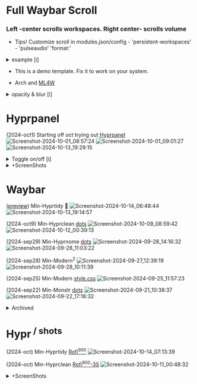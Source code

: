 # Full Waybar Scroll

### Left -center scrolls workspaces. Right center- scrolls volume
  
  - Tips! Customize scroll in modules.json/config - 'persistent-workspaces' - 'pulseaudio' 'format:'

<details><summary>example [i]</summary>
<p>
  
# High Function
### Faster access to workspaces & volume - [example.conf](https://github.com/j5onrf/dots/tree/main/waybar/example-full-waybar-scroll)

[gnome-extension-power]
![Screenshot-2024-09-14_07:49:163](https://github.com/user-attachments/assets/8b03d066-3c46-41dc-84d5-7b119fd36071)

</p>
</details>

  - This is a demo template. Fix it to work on your system.

  - Arch and [ML4W](https://github.com/mylinuxforwork/dotfiles)

 <details><summary>opacity & blur [i]</summary>
<p>
  To add blur I'm using 'blur wallpaper effect' for better performance. Everything with opacity <1 will have blur including waybar. If using ml4w, right click on wallpaper icon to select wallpaper effect blur* = 1,2.
  
```
  decoration {
    rounding = 0
    blur {
        enabled = false
        size = 6 # default 12
        passes = 3 # default 4
        new_optimizations = on
        ignore_opacity = true
        xray = true
      # blurls = waybar
    }
    active_opacity = 0.9 # 0.95
    inactive_opacity = 0.6
    fullscreen_opacity = 1

    drop_shadow = false
    shadow_range = 30
    shadow_render_power = 3
    col.shadow = 0x66000000
}
```
</p>
</details>

# Hyprpanel

(2024-oct1) Starting off oct trying out [Hyprpanel](https://www.reddit.com/r/unixporn/comments/1frzwbx/hyprland_hyprpanel_w_25_new_themes_20_prebuilt/#lightbox)
![Screenshot-2024-10-01_08:57:24](https://github.com/user-attachments/assets/17ae8b9c-26aa-496e-a6cc-f37e825035fe)
![Screenshot-2024-10-01_09:01:27](https://github.com/user-attachments/assets/f323ad52-4cf9-4c76-a13a-ecf240ebb741)
![Screenshot-2024-10-13_19:29:15](https://github.com/user-attachments/assets/7d1e3588-cb0e-48ab-825a-601d947211f3)

<details><summary>Toggle on/off [i]</summary>
<p>

```
ags -t bar-0  # Toggle Hyprpanel
bind = $mainMod CTRL, B,  # Toggle Waybar
```

</p>

</details>

<details><summary>+ScreenShots</summary>
<p>

(2024-oct13) Hyprpanel & Waybar
![Screenshot-2024-10-14_06:47:55](https://github.com/user-attachments/assets/0dd3739e-1ed2-47bb-9106-1d00499dc77a)

<details><summary>+ScreenShots</summary>
<p>
  
(2024-oct) Reserved
![Screenshot-2024-10-13_19:17:09](https://github.com/user-attachments/assets/e1f33e52-70ef-46a6-9d44-4b2f7fadaf16)

<details><summary>+ScreenShots</summary>
<p>
  
(2024-oct) Reserved


```diff

```

</details>
</details>
</p>
</details>

# Waybar

([preview](https://github.com/j5onrf/dots/blob/main/waybar/Min-Hyprtidy/Screenshot-2024-10-14_06%3A47%3A55.png)) Min-Hyprtidy 🚧
![Screenshot-2024-10-14_06:48:44](https://github.com/user-attachments/assets/29332da7-133b-427d-9d94-b57c46a039dd)
![Screenshot-2024-10-13_19:14:57](https://github.com/user-attachments/assets/2f698bed-bcec-4e87-9bf5-64c58793d1de)

(2024-oct9) Min-Hyprclean [dots](https://github.com/j5onrf/dots/tree/main/waybar/Min-Hyprclean)
![Screenshot-2024-10-09_08:59:42](https://github.com/user-attachments/assets/68e0ae88-b51d-46d4-8040-39a87f8578f4)
![Screenshot-2024-10-12_00:39:13](https://github.com/user-attachments/assets/6c38fb5c-840e-4446-b5e9-9880a57e01a8)

(2024-sep29) Min-Hyprnome [dots](https://github.com/j5onrf/dots/tree/main/waybar/Min-Hyprnome)
![Screenshot-2024-09-28_14:16:32](https://github.com/user-attachments/assets/1a9a744f-90b9-4a2e-9f90-a4d97d31be1f)
![Screenshot-2024-09-28_11:03:22](https://github.com/user-attachments/assets/811e0c1d-f16b-4936-a20d-269a7fe847e7)

(2024-sep28) Min-Modern<sup>2</sup>
![Screenshot-2024-09-27_12:39:19](https://github.com/user-attachments/assets/b73806fb-602b-4812-b628-77883e80a278)
![Screenshot-2024-09-28_10:11:39](https://github.com/user-attachments/assets/47f2df57-cc1e-481b-9384-58412e8c3af7)

(2024-sep25) Min-Modern [style.css](https://github.com/j5onrf/dots/tree/main/waybar/Min-Modern)
![Screenshot-2024-09-25_11:57:23](https://github.com/user-attachments/assets/d4c37518-fe92-4841-84c0-51f421986f61)

(2024-sep22) Min-Monstr [dots](https://github.com/j5onrf/dots/tree/main/waybar/Min-Monstr)
![Screenshot-2024-09-21_10:38:37](https://github.com/user-attachments/assets/a7af54b7-3288-4c38-8272-f217c2a3921d)
![Screenshot-2024-09-22_17:16:32](https://github.com/user-attachments/assets/2d673ff2-6801-4b40-a18b-cd171a85e8f9)

<details><summary>Archived</summary>
<p>
  
[ml4w-min-j5][rubik-font] (2024-sep) [dots-released](https://github.com/j5onrf/dots/tree/main/waybar/ml4w-min-j5)
![Screenshot-2024-09-13_08:04:12](https://github.com/user-attachments/assets/f48a4b73-7ac4-41b3-8639-388769214b29)
[gnome-extension-power]
![Screenshot-2024-09-14_07:49:163](https://github.com/user-attachments/assets/8b03d066-3c46-41dc-84d5-7b119fd36071)
[minimal-plus-function][group-sliders]
![minimal-plus-function](https://github.com/user-attachments/assets/4a129265-c715-4909-a86a-911fa3adcf10)
["hyprland/workspaces#rw" icons rewrite from] [Jakoolit dots](https://github.com/JaKooLit/Hyprland-Dots/blob/main/config/waybar/modules)
![Screenshot-2024-09-09_11:20:01](https://github.com/user-attachments/assets/54fa7009-d4e5-4306-845e-66c29e5c5067)

</p>
</details>

# Hypr<sup> / shots</sup>

(2024-oct) Min-Hyprtidy [Rofi<sup>900</sup>](https://github.com/j5onrf/dots/tree/main/rofi)
![Screenshot-2024-10-14_07:13:39](https://github.com/user-attachments/assets/c2304971-15b0-451d-8317-48a5efdda583)

(2024-oct) Min-Hyprclean [Rofi<sup>900</sup>-3S](https://github.com/j5onrf/dots/blob/main/rofi/Rofi-900-3column-Square/Screenshot-2024-10-11_02%3A45%3A39.png)
![Screenshot-2024-10-11_00:48:32](https://github.com/user-attachments/assets/e3d5e04e-f1c5-4020-a674-6b0ef3e14c59)

<details><summary>+ScreenShots</summary>
<p>

(2024-oct) Min-Hyprnome [Rofi](https://github.com/j5onrf/dots/blob/main/rofi/Rofi-Min-Hyprnome/Screenshot-2024-09-29_20%3A54%3A08.png) [Rofi<sup>600</sup>](https://github.com/j5onrf/dots/blob/main/rofi/Rofi-Min-600/Screenshot-2024-09-29_20%3A49%3A46.png) [Rofi-3](https://github.com/j5onrf/dots/blob/main/rofi/Rofi-3-Column/Screenshot-2024-10-09_19%3A39%3A10.png)
![Screenshot-2024-09-29_20:54:08](https://github.com/user-attachments/assets/0170c8c8-0531-48f6-9a18-35cfffd8883f)

<details><summary>+ScreenShots</summary>
<p>
  
(2024-oct) Min-Hyprnome [Rofi<sup>600</sup>](https://github.com/j5onrf/dots/blob/main/rofi/Rofi-Min-600/Screenshot-2024-09-29_20%3A49%3A46.png)
![Screenshot-2024-09-29_18:26:36](https://github.com/user-attachments/assets/50329c81-d3cd-4f0d-840a-6c28d614ccda)

<details><summary>+ScreenShots</summary>
  <p>
    
(2024-sep) Min-Modern<sup>2</sup>  
![Screenshot-2024-09-27_22:50:01](https://github.com/user-attachments/assets/2d53e031-0460-4733-936a-aba8f8f763b9)

<details><summary>+ScreenShots</summary>
  <p>

(2024-sep) Min-Monstr
![Screenshot-2024-09-22_17:11:16](https://github.com/user-attachments/assets/8d0b0e39-a4c1-4943-a27c-f4a6fe694a4d)

<details><summary>+ScreenShots</summary>
  <p>
    
(2024-sep) Min-Monstr-b    
![Screenshot-2024-09-25_09:53:22](https://github.com/user-attachments/assets/53cbd329-4d66-4743-81a9-cacfbbe56495)


```diff

```

</p>
</details>


